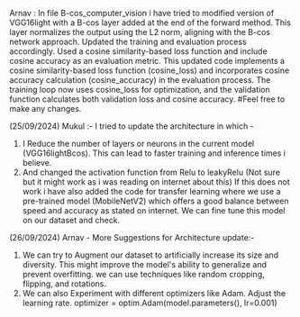 Arnav : In file B-cos_computer_vision i have tried to modified version of VGG16light with a B-cos layer added at the end of the forward method. This layer normalizes the output using the L2 norm, aligning with the B-cos network approach.
Updated the training and evaluation process accordingly. Used a cosine similarity-based loss function and include cosine accuracy as an evaluation metric.
This updated code implements a cosine similarity-based loss function (cosine_loss) and incorporates cosine accuracy calculation (cosine_accuracy) in the evaluation process. The training loop now uses cosine_loss for optimization, and the validation function calculates both validation loss and cosine accuracy.
#Feel free to make any changes.

(25/09/2024) Mukul :- I tried to update the architecture in which -
1) I Reduce the number of layers or neurons in the current model (VGG16lightBcos). This can lead to faster training and inference times i believe.
2) And changed the activation function from Relu to leakyRelu (Not sure but it might work as i was reading on internet about this)
If this does not work i have also added the code for transfer learning where we use a pre-trained model (MobileNetV2) which offers a good balance between speed and accuracy as stated on internet. We can fine tune this model on our dataset and check.


(26/09/2024) Arnav - More Suggestions for Architecture update:-
1. We can try to Augment our dataset to artificially increase its size and diversity. This might improve the model's ability to generalize and prevent overfitting.
we can use techniques like random cropping, flipping, and rotations.
2. We can also Experiment with different optimizers like Adam.
Adjust the learning rate.
optimizer = optim.Adam(model.parameters(), lr=0.001)
